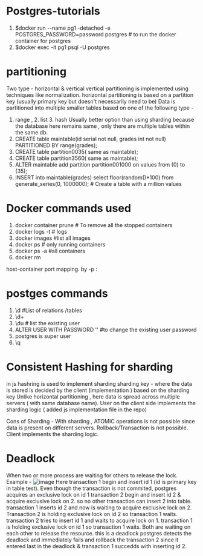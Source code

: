 # Postgres-tutorials

1. $docker run --name pg1 -detached -e POSTGRES_PASSWORD=password postgres # to run the docker container for postgres
2. $docker exec -it pg1 psql -U postgres

# partitioning 
Two type - horizontal & vertical 
vertical partitioning is implemented using techniques like normalization.
horizontal partitioning is based on a partition key (usually primary key but doesn't necessarily need to be)
Data is partitioned into multiple smaller tables based on one of the following type -
1. range , 2. list 3. hash
Usually better option than using sharding because the database here remains same , only there are multiple tables within the same db.
1. CREATE table maintable(id serial not null, grades int not null)
  PARTITIONED BY range(grades);
2. CREATE table partition0035( same as maintable);
3. CREATE table partition3560( same as maintable);
4. ALTER maintable add partition partition001000 on values from (0) to (35);
5. INSERT into maintable(grades) select floor(random()*100) from generate_series(0, 1000000); # Create a table with a million values

# Docker commands used
1. docker container prune # To remove all the stopped containers
2. docker logs -t <tag name> # logs
3. docker images #list all images
4. docker ps # only running containers
5. docker ps -a #all containers
6. docker rm <container name>

host-container port mapping.  by -p <host port>:<container port> 

# postges commands
1. \d #List of relations /tables
2. \d+
3. \du # list the existing user
4. ALTER USER <user name> WITH PASSWORD '<new password>' #to change the existing user password
5. postgres is super user
6. \q

# Consistent Hashing for sharding
in js hashring is used to implement sharding
sharding key - where the data is stored is decided by the client (implementation ) based on the sharding key
Unlike horizontal partitioning , here data is spread across multiple servers ( with same database name). User on the client side implements the sharding logic ( added js implementation file in the repo) 

Cons of Sharding -
With sharding , ATOMIC operations is not possible since data is present on different servers.
Rollback/Transaction is not possible.
Client implements the sharding logic.

# Deadlock
When two or more process are waiting for others to release the lock.
Example - ![image](https://github.com/Shweta112233/Postgres-tutorials/assets/45368129/7965f424-6510-49fd-9c7f-a13eefbd5fd8)
Here transaction 1 begin and insert id 1 (id is primary key in table test). Even though the transaction is not commited, postgres acquires an exclusive lock on id 1
transaction 2 begin and insert id 2 & acquire exclusive lock on 2. so no other transaction can insert 2 into table.
transaction 1 inserts id 2 and now is waiting to acquire exclusive lock on 2. Transaction 2 is holding exclusive lock on id 2 so transaction 1 waits.
transaction 2 tries to insert id 1 and waits to acquire lock on 1. transaction 1 is holding exclusive lock on id 1 so transaction 1 waits. Both are waiting on each other to release the resource. this is a deadlock
postgres detects the deadlock and immediately fails and rollback the transaction 2 since it entered last in the deadlock & transaction 1 succedds with inserting id 2.





